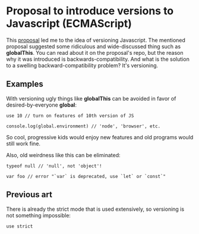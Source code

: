 # Proposal to introduce versions to Javascript (ECMAScript)

This [proposal](https://github.com/tc39/proposal-global) led me to the idea of versioning Javascript. The mentioned proposal suggested some ridiculous and wide-discussed thing such as **globalThis**. You can read about it on the proposal's repo, but the reason why it was introduced is backwards-compatibility. And what is the solution to a swelling backward-compatibility problem? It's versioning.

## Examples

With versioning ugly things like **globalThis** can be avoided in favor of desired-by-everyone **global**:

```
use 10 // turn on features of 10th version of JS

console.log(global.environment) // 'node', 'browser', etc.
```
So cool, progressive kids would enjoy new features and old programs would still work fine.

Also, old weirdness like this can be eliminated:

```
typeof null // 'null', not 'object'!

var foo // error "`var` is deprecated, use `let` or `const`"
```

## Previous art

There is already the strict mode that is used extensively, so versioning is not something impossible:

```
use strict
```

